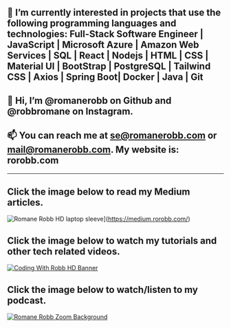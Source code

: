 ## 👀 I’m currently interested in projects that use the following programming languages and technologies: Full-Stack Software Engineer | JavaScript | Microsoft Azure | Amazon Web Services | SQL | React | Nodejs | HTML | CSS | Material UI | BootStrap | PostgreSQL | Tailwind CSS | Axios | Spring Boot| Docker | Java | Git

## 👋 Hi, I’m @romanerobb on Github and @robbromane on Instagram.

## 📫 You can reach me at se@romanerobb.com or mail@romanerobb.com. My website is: rorobb.com

________________________________________________________________________________________________________

## Click the image below to read my Medium articles.

![Romane Robb HD laptop sleeve](https://user-images.githubusercontent.com/75688766/180053918-927a9700-a482-44a3-b7bb-158707ac6c44.jpg)](https://medium.rorobb.com/)

## Click the image below to watch my tutorials and other tech related videos.

[![Coding With Robb HD Banner](https://user-images.githubusercontent.com/75688766/180049519-4076fc66-c4b4-4465-ba23-46424ae6dce3.jpg)](https://www.youtube.com/playlist?list=PLLuXi2d0VZL80xFLno2__CMVG0sA5l3vO)

## Click the image below to watch/listen to my podcast.

[![Romane Robb Zoom Background](https://user-images.githubusercontent.com/75688766/180051922-68bac10d-87a4-4a09-b88f-2cf75c163a55.jpg)](https://rorobb.com/podcast/)

